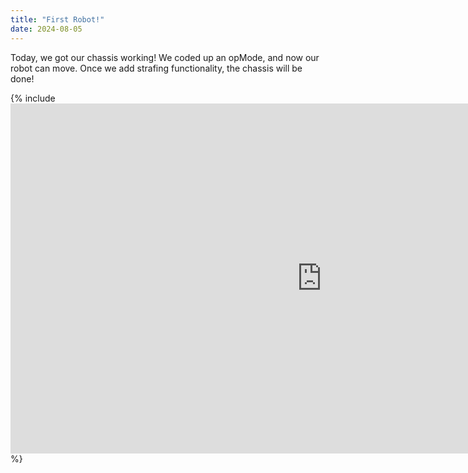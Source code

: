 ```yaml
---
title: "First Robot!"
date: 2024-08-05
---
```

Today, we got our chassis working! We coded up an opMode, and now our robot can move. Once we add strafing functionality, the chassis will be done!

{% include <iframe width="996" height="560" src="https://www.youtube.com/embed/xouJCgLDhf0" title="WA Capek Semifinal - Into The Deep" frameborder="0" allow="accelerometer; autoplay; clipboard-write; encrypted-media; gyroscope; picture-in-picture; web-share" referrerpolicy="strict-origin-when-cross-origin" allowfullscreen></iframe> %}
